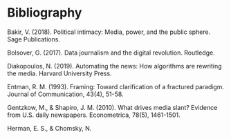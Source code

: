 # Bibliography 

Bakir, V. (2018). Political intimacy: Media, power, and the public sphere. Sage Publications.

Bolsover, G. (2017). Data journalism and the digital revolution. Routledge.

Diakopoulos, N. (2019). Automating the news: How algorithms are rewriting the media. Harvard University Press.

Entman, R. M. (1993). Framing: Toward clarification of a fractured paradigm. Journal of Communication, 43(4), 51-58.

Gentzkow, M., & Shapiro, J. M. (2010). What drives media slant? Evidence from U.S. daily newspapers. Econometrica, 78(5), 1461-1501.

Herman, E. S., & Chomsky, N.
